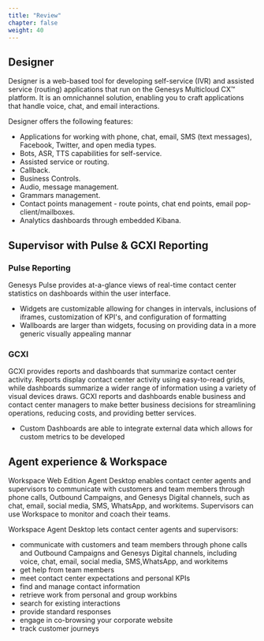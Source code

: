 ```yaml
---
title: "Review"
chapter: false
weight: 40
---
```


## Designer
Designer is a web-based tool for developing self-service (IVR) and assisted service (routing) applications that run on the Genesys Multicloud CX™ platform. It is an omnichannel solution, enabling you to craft applications that handle voice, chat, and email interactions.

Designer offers the following features:

- Applications for working with phone, chat, email, SMS (text messages), Facebook, Twitter, and open media types.
- Bots, ASR, TTS capabilities for self-service.
- Assisted service or routing.
- Callback.
- Business Controls.
- Audio, message management.
- Grammars management.
- Contact points management - route points, chat end points, email pop-client/mailboxes.
- Analytics dashboards through embedded Kibana.


## Supervisor with Pulse & GCXI Reporting

### Pulse Reporting
Genesys Pulse provides at-a-glance views of real-time contact center statistics on dashboards within the user interface.

- Widgets are customizable allowing for changes in intervals, inclusions of iframes, customization of KPI's, and configuration of formatting
- Wallboards are larger than widgets, focusing on providing data in a more generic visually appealing mannar

### GCXI

GCXI provides reports and dashboards that summarize contact center activity. Reports display contact center activity using easy-to-read grids, while dashboards summarize a wider range of information using a variety of visual devices draws. GCXI reports and dashboards enable business and contact center managers to make better business decisions for streamlining operations, reducing costs, and providing better services.  

- Custom Dashboards are able to integrate external data which allows for custom metrics to be developed

## Agent experience & Workspace

Workspace Web Edition Agent Desktop enables contact center agents and supervisors to communicate with customers and team members through phone calls, Outbound Campaigns, and Genesys Digital channels, such as chat, email, social media, SMS, WhatsApp, and workitems. Supervisors can use Workspace to monitor and coach their teams.

Workspace Agent Desktop lets contact center agents and supervisors:

- communicate with customers and team members through phone calls and Outbound Campaigns and Genesys Digital channels, including voice, chat, email, social media, SMS,WhatsApp, and workitems
- get help from team members
- meet contact center expectations and personal KPIs
- find and manage contact information
- retrieve work from personal and group workbins
- search for existing interactions
- provide standard responses
- engage in co-browsing your corporate website
- track customer journeys

